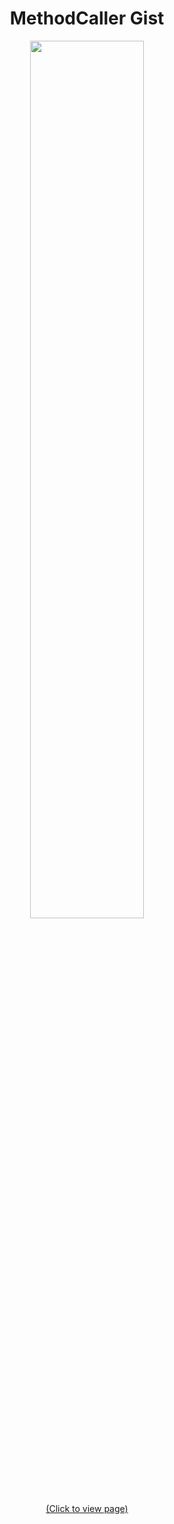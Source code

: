<p align="center">
  <h1 align="center">MethodCaller Gist</h1>
</p>
<p align="center">
  <a href="https://djstompzone.github.io/methodcaller-gist/"><img src="https://github.com/DJStompZone/methodcaller-gist/assets/85457381/75a4475e-e5a0-449e-842e-ea661817c8ca" width="60%"/>
  <br>(Click to view page)</a>
</p>
